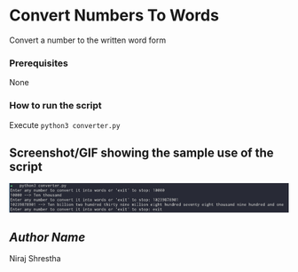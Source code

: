 # Convert Numbers To Words
<!--Remove the below lines and add yours -->
Convert a number to the written word form

### Prerequisites
<!--Remove the below lines and add yours -->
None

### How to run the script
<!--Remove the below lines and add yours -->
Execute `python3 converter.py`

## Screenshot/GIF showing the sample use of the script
<!--Remove the below lines and add yours -->
![Screenshot of the converter.py file](Screenshot.png)

## *Author Name*
<!--Remove the below lines and add yours -->
Niraj Shrestha
